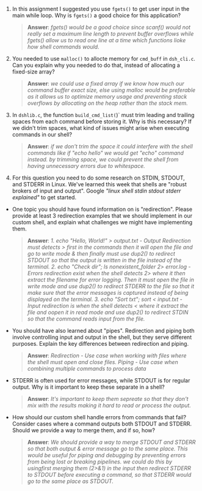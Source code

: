 1. In this assignment I suggested you use `fgets()` to get user input in the main while loop. Why is `fgets()` a good choice for this application?

    > **Answer**:  _fgets() would be a good choice since scanf() would not really set a maximum line length to prevent buffer overflows while fgets() allow us to read one line at a time which functions lioke how shell commands would._

2. You needed to use `malloc()` to allocte memory for `cmd_buff` in `dsh_cli.c`. Can you explain why you needed to do that, instead of allocating a fixed-size array?

    > **Answer**:  _we could use a fixed array if we know how much our command buffer exact size, else using malloc would be preferable as it allows us to optimize memory usage and preventing stack overflows by allocating on the heap rather than the stack mem._


3. In `dshlib.c`, the function `build_cmd_list(`)` must trim leading and trailing spaces from each command before storing it. Why is this necessary? If we didn't trim spaces, what kind of issues might arise when executing commands in our shell?

    > **Answer**:  _if we don't trim the space it could interfere with the shell commands like if "echo    hello" we would get "echo" command instead. by trimming space, we could prevent the shell from having unnecessary errors due to whitespace._

4. For this question you need to do some research on STDIN, STDOUT, and STDERR in Linux. We've learned this week that shells are "robust brokers of input and output". Google _"linux shell stdin stdout stderr explained"_ to get started.

- One topic you should have found information on is "redirection". Please provide at least 3 redirection examples that we should implement in our custom shell, and explain what challenges we might have implementing them.

    > **Answer**:  _1. echo "Hello, World!" > output.txt  -  Output Redirection must detects > first in the commands then it will open the file and go to write mode & then finally must use dup2() to redirect STDOUT so that the output is written in the file instead of the terminal.
                    2. echo "Check dir"; ls nonexistent_folder 2> error.log  -  Errors redirection exist when the shell detects 2> where it then extract the filename for error logging. Then it must open the file in write mode and use dup2() to redirect STDERR to the file so that it make sure that the error messages is captured instead of being displayed on the terminal.
                    3. echo "Sort txt"; sort < input.txt  -  Input redirection is when the shell detects < where it extract the file and oopen it in read mode and use dup2() to redirect STDIN so that the command reads input from the file._

- You should have also learned about "pipes". Redirection and piping both involve controlling input and output in the shell, but they serve different purposes. Explain the key differences between redirection and piping.

    > **Answer**:  _Redirection - Use case when working with files where the shell must open and close files. 
    				Piping - Use case when combining multiple commands to process data_

- STDERR is often used for error messages, while STDOUT is for regular output. Why is it important to keep these separate in a shell?

    > **Answer**:  _It's important to keep them sepreate so that they don't mix with the results making it hard to read or process the output._

- How should our custom shell handle errors from commands that fail? Consider cases where a command outputs both STDOUT and STDERR. Should we provide a way to merge them, and if so, how?

    > **Answer**:  _We should provide a way to merge STDOUT and STDERR so that both output & error message go to the same place. This would be useful for piping and debugging by preventing errors from being lost or breaking pipelines. we could do this by usingfirst merging them (2>&1) in the input then redirect STDERR to STDOUT before executing a command, so that STDERR would go to the same place as STDOUT._
